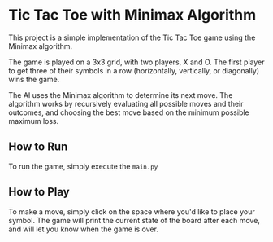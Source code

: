 
# Tic Tac Toe with Minimax Algorithm

This project is a simple implementation of the Tic Tac Toe game using the Minimax algorithm.

The game is played on a 3x3 grid, with two players, X and O. The first player to get three of their symbols in a row (horizontally, vertically, or diagonally) wins the game.

The AI uses the Minimax algorithm to determine its next move. The algorithm works by recursively evaluating all possible moves and their outcomes, and choosing the best move based on the minimum possible maximum loss.



## How to Run

To run the game, simply execute the `main.py` 

## How to Play

To make a move, simply click on the space where you'd like to place your symbol. 
The game will print the current state of the board after each move, and will let you know when the game is over.

